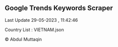 

## Google Trends Keywords Scraper 
 
Last Update 29-05-2023 , 11:42:46

Country List :
VIETNAM.json



© Abdul Muttaqin 
